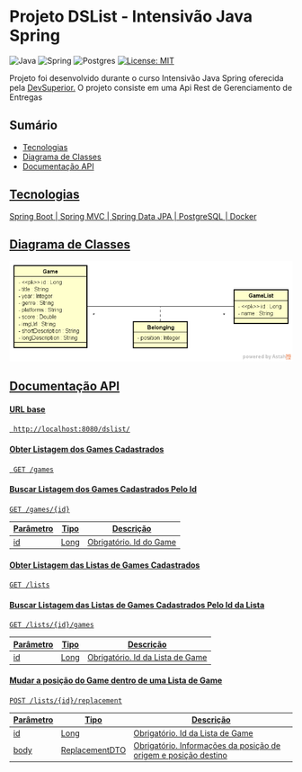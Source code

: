 <h1>Projeto DSList - Intensivão Java Spring</h1>

 ![Java](https://img.shields.io/badge/Java-ED8B00?style=for-the-badge&logo=openjdk&logoColor=white)
 ![Spring](https://img.shields.io/badge/Spring-6DB33F.svg?style=for-the-badge&logo=Spring&logoColor=white)
 ![Postgres](https://img.shields.io/badge/PostgreSQL-316192?style=for-the-badge&logo=postgresql&logoColor=white)
 [![License: MIT](https://img.shields.io/badge/License-MIT-yellow.svg)](https://opensource.org/licenses/MIT)

 <p>Projeto foi desenvolvido durante o curso Intensivão Java Spring oferecida pela <a href="https://devsuperior.com.br/">DevSuperior.</a> O projeto consiste em uma 
   Api Rest de Gerenciamento de Entregas</p>

   <h2>Sumário</h2>
  <ul>
    <li><a href="#tecnologia">Tecnologias</li>
    <li><a href="#praticas">Diagrama de Classes</li>
    <li><a href="#api">Documentação API</li>
</ul>

<h2 id="tecnologia">Tecnologias</h2>
<p>Spring Boot | Spring MVC | Spring Data JPA | PostgreSQL | Docker</p>

<h2 id="praticas">Diagrama de Classes</h2>

 <img src="https://raw.githubusercontent.com/devsuperior/java-spring-dslist/main/resources/dslist-model.png">

 <h2 id="api">Documentação API</h2>
<h4>URL base</h4>

     http://localhost:8080/dslist/
     
<h4>Obter Listagem dos Games Cadastrados</h4>

     GET /games

<h4>Buscar Listagem dos Games Cadastrados Pelo Id</h4>

    GET /games/{id}
    
| Parâmetro | Tipo  | Descrição                    |
|-----------|-------|------------------------------|
| id        | Long  | Obrigatório. Id do Game      |

<h4>Obter Listagem das Listas de Games Cadastrados</h4>

    GET /lists

<h4>Buscar Listagem das Listas de Games Cadastrados Pelo Id da Lista</h4>

    GET /lists/{id}/games

| Parâmetro | Tipo  | Descrição                        |
|-----------|-------|----------------------------------|
| id        | Long  | Obrigatório. Id da Lista de Game |

<h4>Mudar a posição do Game dentro de uma Lista de Game</h4>

    POST /lists/{id}/replacement

| Parâmetro | Tipo            | Descrição                                       |
|-----------|-----------------|-------------------------------------------------|
| id        | Long            | Obrigatório. Id da Lista de Game               |
| body      | ReplacementDTO  | Obrigatório. Informações da posição de origem e posição destino |






 
